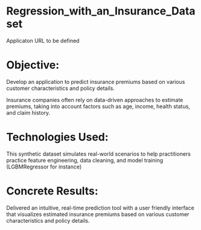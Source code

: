 # Regression_with_an_Insurance_Dataset
Applicaton URL to be defined

# Objective:
Develop an application to predict insurance premiums based on various customer characteristics and policy details.

Insurance companies often rely on data-driven approaches to estimate premiums, taking into account factors such as age, income, health status, and claim history.

# Technologies Used:
This synthetic dataset simulates real-world scenarios to help practitioners practice feature engineering, data cleaning, and model training (LGBMRegressor for instance)

# Concrete Results:
Delivered an intuitive, real-time prediction tool with a user
friendly interface that visualizes estimated insurance premiums based on various customer characteristics and policy details.
